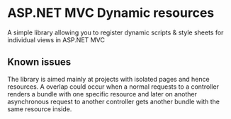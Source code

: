# ASP.NET MVC Dynamic resources

A simple library allowing you to register dynamic scripts &amp; style sheets for individual views in ASP.NET MVC

## Known issues

The library is aimed mainly at projects with isolated pages and hence resources. A overlap could occur when a normal requests to a controller renders a bundle with one specific resource and later on another asynchronous request to another controller gets another bundle with the same resource inside.
